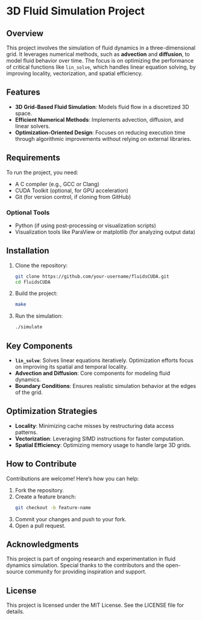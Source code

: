 # 3D Fluid Simulation Project

## Overview
This project involves the simulation of fluid dynamics in a three-dimensional grid. It leverages numerical methods, such as **advection** and **diffusion**, to model fluid behavior over time. The focus is on optimizing the performance of critical functions like `lin_solve`, which handles linear equation solving, by improving locality, vectorization, and spatial efficiency.

## Features
- **3D Grid-Based Fluid Simulation**: Models fluid flow in a discretized 3D space.
- **Efficient Numerical Methods**: Implements advection, diffusion, and linear solvers.
- **Optimization-Oriented Design**: Focuses on reducing execution time through algorithmic improvements without relying on external libraries.

## Requirements
To run the project, you need:

- A C compiler (e.g., GCC or Clang)
- CUDA Toolkit (optional, for GPU acceleration)
- Git (for version control, if cloning from GitHub)

### Optional Tools
- Python (if using post-processing or visualization scripts)
- Visualization tools like ParaView or matplotlib (for analyzing output data)

## Installation
1. Clone the repository:
   ```bash
   git clone https://github.com/your-username/fluidsCUDA.git
   cd fluidsCUDA
   ```

2. Build the project:
   ```bash
   make
   ```

3. Run the simulation:
   ```bash
   ./simulate
   ```


## Key Components
- **`lin_solve`**: Solves linear equations iteratively. Optimization efforts focus on improving its spatial and temporal locality.
- **Advection and Diffusion**: Core components for modeling fluid dynamics.
- **Boundary Conditions**: Ensures realistic simulation behavior at the edges of the grid.

## Optimization Strategies
- **Locality**: Minimizing cache misses by restructuring data access patterns.
- **Vectorization**: Leveraging SIMD instructions for faster computation.
- **Spatial Efficiency**: Optimizing memory usage to handle large 3D grids.

## How to Contribute
Contributions are welcome! Here’s how you can help:
1. Fork the repository.
2. Create a feature branch:
   ```bash
   git checkout -b feature-name
   ```
3. Commit your changes and push to your fork.
4. Open a pull request.

## Acknowledgments
This project is part of ongoing research and experimentation in fluid dynamics simulation. Special thanks to the contributors and the open-source community for providing inspiration and support.

## License
This project is licensed under the MIT License. See the LICENSE file for details.

